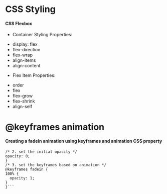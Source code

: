 # CSS Styling

#### CSS Flexbox
  - Container Styling Properties:
  * display: flex
  * flex-direction
  * flex-wrap
  * align-items
  * align-content

  - Flex Item Properties:
  * order
  * flex
  * flex-grow
  * flex-shrink
  * align-self

  # @keyframes animation
  #### Creating a fadein animation using keyframes and animation CSS property
  ```  animation: 1s fadein 0.5s forwards;
  /* 2. set the initial opacity */
  opacity: 0;
}
/* 3. set the keyframes based on animation */
@keyframes fadein {
  100% {
    opacity: 1;
  }
}```